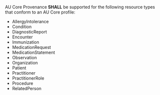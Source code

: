 
AU Core Provenance **SHALL** be supported for the following resource types that conform to an AU Core profile: 
<ul id="prov-white-list">
<li>AllergyIntolerance</li>
<li>Condition</li>
<li>DiagnosticReport</li>
<li>Encounter</li>
<li>Immunization</li>
<li>MedicationRequest</li>
<li>MedicationStatement</li>
<li>Observation</li>
<li>Organization</li>
<li>Patient</li>
<li>Practitioner</li>
<li>PractitionerRole</li>
<li>Procedure</li>
<li>RelatedPerson</li>
</ul>